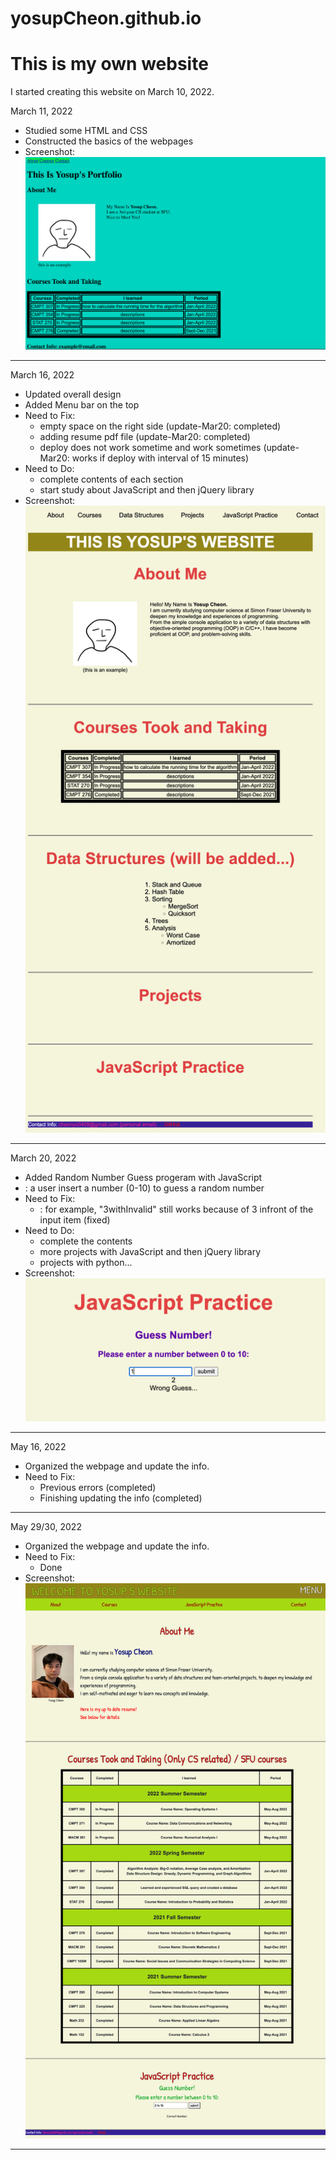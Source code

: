 # yosupCheon.github.io

<h1>This is my own website</h1>

I started creating this website on March 10, 2022.

March 11, 2022
- Studied some HTML and CSS 
- Constructed the basics of the webpages
- Screenshot: ![alt text](img-files/screenshot/first.png)
-------------------------------------------------------------
March 16, 2022
- Updated overall design
- Added Menu bar on the top
- Need to Fix:
    - empty space on the right side (update-Mar20: completed)
    - adding resume pdf file (update-Mar20: completed)
    - deploy does not work sometime and work sometimes (update-Mar20: works if deploy with interval of 15 minutes)
- Need to Do:
    - complete contents of each section
    - start study about JavaScript and then jQuery library
- Screenshot: ![alt text](img-files/screenshot/second.png)

-------------------------------------------------------------
March 20, 2022
- Added Random Number Guess progeram with JavaScript
- : a user insert a number (0-10) to guess a random number
- Need to Fix:
    - : for example, "3withInvalid" still works because of 3 infront of the input item (fixed)
- Need to Do:
    - complete the contents
    - more projects with JavaScript and then jQuery library
    - projects with python...
- Screenshot: ![alt text](img-files/screenshot/third.png)

-------------------------------------------------------------
May 16, 2022
- Organized the webpage and update the info.
- Need to Fix:
    - Previous errors (completed)
    - Finishing updating the info (completed)

-------------------------------------------------------------
May 29/30, 2022
- Organized the webpage and update the info.
- Need to Fix:
    - Done
- Screenshot: ![alt text](img-files/screenshot/fourth.png)
-------------------------------------------------------------